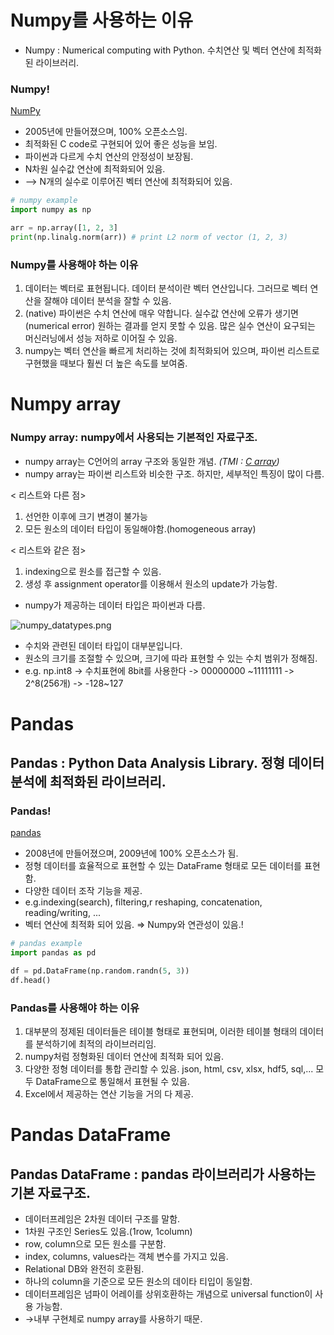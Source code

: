 # Numpy를 사용하는 이유

- Numpy : Numerical computing with Python. 수치연산 및 벡터 연산에 최적화된 라이브러리.



### Numpy!

[NumPy](https://numpy.org/)

- 2005년에 만들어졌으며, 100% 오픈소스임.
- 최적화된 C code로 구현되어 있어 좋은 성능을 보임.
- 파이썬과 다르게 수치 연산의 안정성이 보장됨.
- N차원 실수값 연산에 최적화되어 있음.
- --> N개의 실수로 이루어진 벡터 연산에 최적화되어 있음.

```python
# numpy example
import numpy as np

arr = np.array([1, 2, 3]
print(np.linalg.norm(arr)) # print L2 norm of vector (1, 2, 3)
```

### Numpy를 사용해야 하는 이유

1. 데이터는 벡터로 표현됩니다. 데이터 분석이란 벡터 연산입니다. 그러므로 벡터 연산을 잘해야 데이터 분석을 잘할 수 있음.
2. (native) 파이썬은 수치 연산에 매우 약합니다. 실수값 연산에 오류가 생기면 (numerical error) 원하는 결과를 얻지 못할 수 있음. 많은 실수 연산이 요구되는 머신러닝에서 성능 저하로 이어질 수 있음.
3. numpy는 벡터 연산을 빠르게 처리하는 것에 최적화되어 있으며, 파이썬 리스트로 구현했을 때보다 훨씬 더 높은 속도를 보여줌.




#  Numpy array

### Numpy array: numpy에서 사용되는 기본적인 자료구조.

- numpy array는 C언어의 array 구조와 동일한 개념. *(TMI : [C array](https://dojang.io/mod/page/view.php?id=293))*
- numpy array는 파이썬 리스트와 비슷한 구조. 하지만, 세부적인 특징이 많이 다름.

< 리스트와 다른 점>

1. 선언한 이후에 크기 변경이 불가능
2. 모든 원소의 데이터 타입이 동일해야함.(homogeneous array)

< 리스트와 같은 점>

1. indexing으로 원소를 접근할 수 있음.
2. 생성 후 assignment operator를 이용해서 원소의 update가 가능함.

- numpy가 제공하는 데이터 타입은 파이썬과 다름.

![numpy_datatypes.png](https://s3-us-west-2.amazonaws.com/secure.notion-static.com/bf62ec5f-1fc7-4000-b86f-c3f43c071a17/numpy_datatypes.png)

- 수치와 관련된 데이터 타입이 대부분입니다.
- 원소의 크기를 조절할 수 있으며, 크기에 따라 표현할 수 있는 수치 범위가 정해짐.
- e.g. np.int8 -> 수치표현에 8bit를 사용한다 -> 00000000 ~11111111 -> 2^8(256개) -> -128~127


# Pandas

 ## Pandas : Python Data Analysis Library. 정형 데이터 분석에 최적화된 라이브러리.



### Pandas!

[pandas](https://pandas.pydata.org/)

-   2008년에 만들어졌으며, 2009년에 100% 오픈소스가 됨.
-   정형 데이터를 효율적으로 표현할 수 있는 DataFrame 형태로 모든 데이터를 표현함.
-   다양한 데이터 조작 기능을 제공. 
-    e.g.indexing(search), filtering,r reshaping, concatenation, reading/writing, ...
-    벡터 연산에 최적화 되어 있음. ⇒ Numpy와 연관성이 있음.!

```python
# pandas example
import pandas as pd

df = pd.DataFrame(np.random.randn(5, 3))
df.head()

```

### Pandas를 사용해야 하는 이유
1. 대부분의 정제된 데이터들은 테이블 형태로 표현되며, 이러한 테이블 형태의 데이터를 분석하기에 최적의 라이브러리임.
2. numpy처럼 정형화된 데이터 연산에 최적화 되어 있음. 
3. 다양한 정형 데이터를 통합 관리할 수 있음. json, html, csv, xlsx, hdf5, sql,... 모두 DataFrame으로 통일해서 표현될 수 있음.
4. Excel에서 제공하는 연산 기능을 거의 다 제공.


# Pandas DataFrame
##  Pandas DataFrame : pandas 라이브러리가 사용하는 기본 자료구조.

- 데이터프레임은 2차원 데이터 구조를 말함.
- 1차원 구조인 Series도 있음.(1row, 1column)
- row, column으로 모든 원소를 구분함.
- index, columns, values라는 객체 변수를 가지고 있음.
- Relational DB와 완전히 호환됨.
- 하나의 column을 기준으로 모든 원소의 데이타 티입이 동일함.
- 데이터프레임은 넘파이 어레이를 상위호환하는 개념으로 universal function이 사용 가능함.
-   →내부 구현체로 numpy array를 사용하기 때문.
